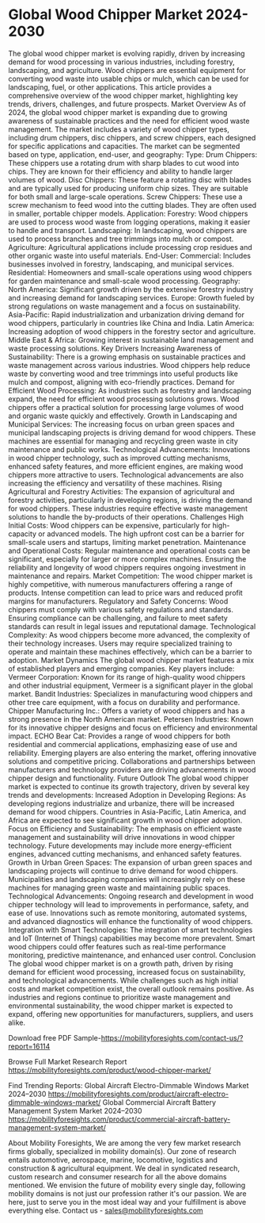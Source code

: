 # Global Wood Chipper Market 2024-2030
The global wood chipper market is evolving rapidly, driven by increasing demand for wood processing in various industries, including forestry, landscaping, and agriculture. Wood chippers are essential equipment for converting wood waste into usable chips or mulch, which can be used for landscaping, fuel, or other applications. This article provides a comprehensive overview of the wood chipper market, highlighting key trends, drivers, challenges, and future prospects.
Market Overview
As of 2024, the global wood chipper market is expanding due to growing awareness of sustainable practices and the need for efficient wood waste management. The market includes a variety of wood chipper types, including drum chippers, disc chippers, and screw chippers, each designed for specific applications and capacities. The market can be segmented based on type, application, end-user, and geography:
Type:
Drum Chippers: These chippers use a rotating drum with sharp blades to cut wood into chips. They are known for their efficiency and ability to handle larger volumes of wood.
Disc Chippers: These feature a rotating disc with blades and are typically used for producing uniform chip sizes. They are suitable for both small and large-scale operations.
Screw Chippers: These use a screw mechanism to feed wood into the cutting blades. They are often used in smaller, portable chipper models.
Application:
Forestry: Wood chippers are used to process wood waste from logging operations, making it easier to handle and transport.
Landscaping: In landscaping, wood chippers are used to process branches and tree trimmings into mulch or compost.
Agriculture: Agricultural applications include processing crop residues and other organic waste into useful materials.
End-User:
Commercial: Includes businesses involved in forestry, landscaping, and municipal services.
Residential: Homeowners and small-scale operations using wood chippers for garden maintenance and small-scale wood processing.
Geography:
North America: Significant growth driven by the extensive forestry industry and increasing demand for landscaping services.
Europe: Growth fueled by strong regulations on waste management and a focus on sustainability.
Asia-Pacific: Rapid industrialization and urbanization driving demand for wood chippers, particularly in countries like China and India.
Latin America: Increasing adoption of wood chippers in the forestry sector and agriculture.
Middle East & Africa: Growing interest in sustainable land management and waste processing solutions.
Key Drivers
Increasing Awareness of Sustainability: There is a growing emphasis on sustainable practices and waste management across various industries. Wood chippers help reduce waste by converting wood and tree trimmings into useful products like mulch and compost, aligning with eco-friendly practices.
Demand for Efficient Wood Processing: As industries such as forestry and landscaping expand, the need for efficient wood processing solutions grows. Wood chippers offer a practical solution for processing large volumes of wood and organic waste quickly and effectively.
Growth in Landscaping and Municipal Services: The increasing focus on urban green spaces and municipal landscaping projects is driving demand for wood chippers. These machines are essential for managing and recycling green waste in city maintenance and public works.
Technological Advancements: Innovations in wood chipper technology, such as improved cutting mechanisms, enhanced safety features, and more efficient engines, are making wood chippers more attractive to users. Technological advancements are also increasing the efficiency and versatility of these machines.
Rising Agricultural and Forestry Activities: The expansion of agricultural and forestry activities, particularly in developing regions, is driving the demand for wood chippers. These industries require effective waste management solutions to handle the by-products of their operations.
Challenges
High Initial Costs: Wood chippers can be expensive, particularly for high-capacity or advanced models. The high upfront cost can be a barrier for small-scale users and startups, limiting market penetration.
Maintenance and Operational Costs: Regular maintenance and operational costs can be significant, especially for larger or more complex machines. Ensuring the reliability and longevity of wood chippers requires ongoing investment in maintenance and repairs.
Market Competition: The wood chipper market is highly competitive, with numerous manufacturers offering a range of products. Intense competition can lead to price wars and reduced profit margins for manufacturers.
Regulatory and Safety Concerns: Wood chippers must comply with various safety regulations and standards. Ensuring compliance can be challenging, and failure to meet safety standards can result in legal issues and reputational damage.
Technological Complexity: As wood chippers become more advanced, the complexity of their technology increases. Users may require specialized training to operate and maintain these machines effectively, which can be a barrier to adoption.
Market Dynamics
The global wood chipper market features a mix of established players and emerging companies. Key players include:
Vermeer Corporation: Known for its range of high-quality wood chippers and other industrial equipment, Vermeer is a significant player in the global market.
Bandit Industries: Specializes in manufacturing wood chippers and other tree care equipment, with a focus on durability and performance.
Chipper Manufacturing Inc.: Offers a variety of wood chippers and has a strong presence in the North American market.
Petersen Industries: Known for its innovative chipper designs and focus on efficiency and environmental impact.
ECHO Bear Cat: Provides a range of wood chippers for both residential and commercial applications, emphasizing ease of use and reliability.
Emerging players are also entering the market, offering innovative solutions and competitive pricing. Collaborations and partnerships between manufacturers and technology providers are driving advancements in wood chipper design and functionality.
Future Outlook
The global wood chipper market is expected to continue its growth trajectory, driven by several key trends and developments:
Increased Adoption in Developing Regions: As developing regions industrialize and urbanize, there will be increased demand for wood chippers. Countries in Asia-Pacific, Latin America, and Africa are expected to see significant growth in wood chipper adoption.
Focus on Efficiency and Sustainability: The emphasis on efficient waste management and sustainability will drive innovations in wood chipper technology. Future developments may include more energy-efficient engines, advanced cutting mechanisms, and enhanced safety features.
Growth in Urban Green Spaces: The expansion of urban green spaces and landscaping projects will continue to drive demand for wood chippers. Municipalities and landscaping companies will increasingly rely on these machines for managing green waste and maintaining public spaces.
Technological Advancements: Ongoing research and development in wood chipper technology will lead to improvements in performance, safety, and ease of use. Innovations such as remote monitoring, automated systems, and advanced diagnostics will enhance the functionality of wood chippers.
Integration with Smart Technologies: The integration of smart technologies and IoT (Internet of Things) capabilities may become more prevalent. Smart wood chippers could offer features such as real-time performance monitoring, predictive maintenance, and enhanced user control.
Conclusion
The global wood chipper market is on a growth path, driven by rising demand for efficient wood processing, increased focus on sustainability, and technological advancements. While challenges such as high initial costs and market competition exist, the overall outlook remains positive. As industries and regions continue to prioritize waste management and environmental sustainability, the wood chipper market is expected to expand, offering new opportunities for manufacturers, suppliers, and users alike.

Download free PDF Sample-https://mobilityforesights.com/contact-us/?report=16114


Browse Full Market Research Report 
https://mobilityforesights.com/product/wood-chipper-market/


Find Trending Reports:
Global Aircraft Electro-Dimmable Windows Market 2024–2030
https://mobilityforesights.com/product/aircraft-electro-dimmable-windows-market/
Global Commercial Aircraft Battery Management System Market 2024–2030
https://mobilityforesights.com/product/commercial-aircraft-battery-management-system-market/



About Mobility Foresights,
We are among the very few market research firms globally, specialized in mobility domain(s). Our zone of research entails automotive, aerospace, marine, locomotive, logistics and construction & agricultural equipment. We deal in syndicated research, custom research and consumer research for all the above domains mentioned.
We envision the future of mobility every single day, following mobility domains is not just our profession rather it's our passion. We are here, just to serve you in the most ideal way and your fulfillment is above everything else. Contact us -  sales@mobilityforesights.com 
